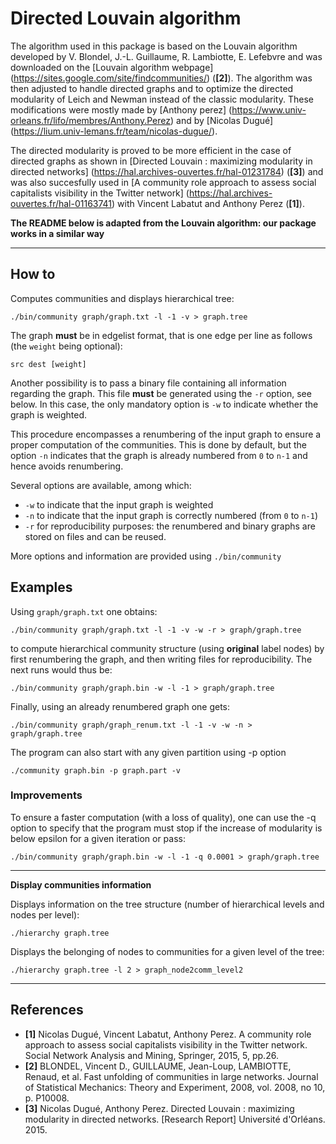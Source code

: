 # Directed Louvain algorithm

The algorithm used in this package is based on the Louvain algorithm developed by V. Blondel, J.-L. Guillaume, R. Lambiotte, E. Lefebvre and was downloaded on the [Louvain algorithm webpage] (https://sites.google.com/site/findcommunities/) (**[2]**).
The algorithm was then adjusted to handle directed graphs and to optimize the directed modularity of Leich and Newman instead of the classic modularity.
These modifications were mostly made by [Anthony perez] (https://www.univ-orleans.fr/lifo/membres/Anthony.Perez) and by [Nicolas Dugué] (https://lium.univ-lemans.fr/team/nicolas-dugue/).

The directed modularity is proved to be more efficient in the case of directed graphs as shown in [Directed Louvain : maximizing modularity in directed networks] (https://hal.archives-ouvertes.fr/hal-01231784) (**[3]**) and was also succesfully used in [A community role approach to assess social capitalists visibility in the Twitter network] (https://hal.archives-ouvertes.fr/hal-01163741) with Vincent Labatut and Anthony Perez (**[1]**).

**The README below is adapted from the Louvain algorithm: our package works in a similar way**

-----------------------------------------------------------------------------
## How to 
Computes communities and displays hierarchical tree:

    ./bin/community graph/graph.txt -l -1 -v > graph.tree

The graph **must** be in edgelist format, that is one edge per line as follows (the `weight` being optional):  

    src dest [weight]

Another possibility is to pass a binary file containing all information regarding the graph. 
This file **must** be generated using the `-r` option, see below. In this case, the 
only mandatory option is `-w` to indicate whether the graph is weighted. 

This procedure encompasses a renumbering of the input graph to ensure a proper 
computation of the communities. This is done by default, but the option `-n` 
indicates that the graph is already numbered from `0` to `n-1` and hence avoids renumbering. 

Several options are available, among which:
+ `-w` to indicate that the input graph is weighted
+ `-n` to indicate that the input graph is correctly numbered (from `0` to `n-1`)
+ `-r` for reproducibility purposes: the renumbered and binary graphs are stored on 
files and can be reused. 

More options and information are provided using `./bin/community`

## Examples 
Using `graph/graph.txt` one obtains: 

    ./bin/community graph/graph.txt -l -1 -v -w -r > graph/graph.tree

to compute hierarchical community structure (using **original** label nodes) 
by first renumbering the graph, and 
then writing files for reproducibility. The next runs would thus be: 

    ./bin/community graph/graph.bin -w -l -1 > graph/graph.tree

Finally, using an already renumbered graph one gets: 

    ./bin/community graph/graph_renum.txt -l -1 -v -w -n > graph/graph.tree

The program can also start with any given partition using -p option

    ./community graph.bin -p graph.part -v

### Improvements

To ensure a faster computation (with a loss of quality), one can use
the -q option to specify that the program must stop if the increase of
modularity is below epsilon for a given iteration or pass:

    ./bin/community graph/graph.bin -w -l -1 -q 0.0001 > graph/graph.tree

-----------------------------------------------------------------------------
**Display communities information**

Displays information on the tree structure (number of hierarchical
levels and nodes per level):

    ./hierarchy graph.tree

Displays the belonging of nodes to communities for a given level of
the tree:

    ./hierarchy graph.tree -l 2 > graph_node2comm_level2

-----------------------------------------------------------------------------
## References
* **[1]** Nicolas Dugué, Vincent Labatut, Anthony Perez. A community role approach to assess social capitalists visibility in the Twitter network. Social Network Analysis and Mining, Springer, 2015, 5, pp.26.
* **[2]** BLONDEL, Vincent D., GUILLAUME, Jean-Loup, LAMBIOTTE, Renaud, et al. Fast unfolding of communities in large networks. Journal of Statistical Mechanics: Theory and Experiment, 2008, vol. 2008, no 10, p. P10008.
* **[3]** Nicolas Dugué, Anthony Perez. Directed Louvain : maximizing modularity in directed networks. [Research Report] Université d'Orléans. 2015.
